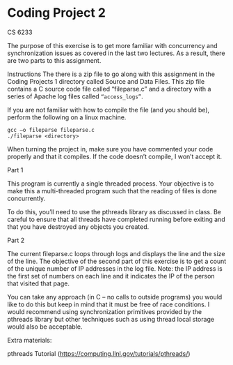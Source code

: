 Coding Project 2
=================
CS 6233

The purpose of this exercise is to get more familiar with concurrency and synchronization issues as covered in the last two lectures. As a result, there are two parts to this assignment.

Instructions
The there is a zip file to go along with this assignment in the Coding Projects 1 directory called Source and Data Files. This zip file contains a C source code file called “fileparse.c” and a directory with a series of Apache log files called `“access_logs”`.

If you are not familiar with how to compile the file (and you should be), perform the following on a linux machine.

```
gcc –o fileparse fileparse.c
./fileparse <directory>
```

When turning the project in, make sure you have commented your code properly and that it compiles. If the code doesn’t compile, I won’t accept it.

Part 1

This program is currently a single threaded process. Your objective is to make this a multi-threaded program such that the reading of files is done concurrently.

To do this, you’ll need to use the pthreads library as discussed in class. Be careful to ensure that all threads have completed running before exiting and that you have destroyed any objects you created.

Part 2

The current fileparse.c loops through logs and displays the line and the size of the line. The objective of the second part of this exercise is to get a count of the unique number of IP addresses in the log file. Note: the IP address is the first set of numbers on each line and it indicates the IP of the person that visited that page.

You can take any approach (in C – no calls to outside programs) you would like to do this but keep in mind that it must be free of race conditions. I would recommend using synchronization primitives provided by the pthreads library but other techniques such as using thread local storage would also be acceptable.


Extra materials:

pthreads Tutorial (https://computing.llnl.gov/tutorials/pthreads/)

